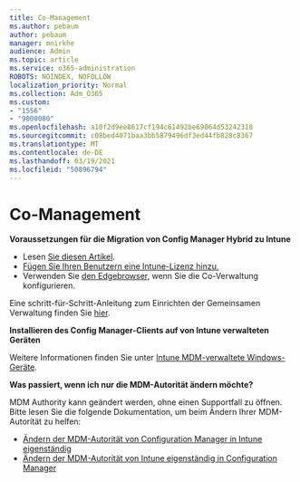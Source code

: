 ```yaml
---
title: Co-Management
ms.author: pebaum
author: pebaum
manager: mnirkhe
audience: Admin
ms.topic: article
ms.service: o365-administration
ROBOTS: NOINDEX, NOFOLLOW
localization_priority: Normal
ms.collection: Adm_O365
ms.custom:
- "1556"
- "9000080"
ms.openlocfilehash: a10f2d9ee8617cf194c61492be69064d53242318
ms.sourcegitcommit: c08bed4071baa3bb5879496df3ed44fb828c8367
ms.translationtype: MT
ms.contentlocale: de-DE
ms.lasthandoff: 03/19/2021
ms.locfileid: "50896794"
---
```

# <a name="co-management"></a>Co-Management

**Voraussetzungen für die Migration von Config Manager Hybrid zu Intune**

- Lesen [Sie diesen Artikel](https://docs.microsoft.com/mem/configmgr/mdm/understand/what-happened-to-hybrid).
- [Fügen Sie Ihren Benutzern eine Intune-Lizenz hinzu.](https://docs.microsoft.com/mem/intune/fundamentals/licenses-assign)
- Verwenden Sie [den Edgebrowser,](https://www.microsoft.com/edge) wenn Sie die Co-Verwaltung konfigurieren.

Eine schritt-für-Schritt-Anleitung zum Einrichten der Gemeinsamen Verwaltung finden Sie [hier](https://admin.microsoft.com/AdminPortal/Home?#/modernonboarding/comanagesetupguide).

**Installieren des Config Manager-Clients auf von Intune verwalteten Geräten**

Weitere Informationen finden Sie unter [Intune MDM-verwaltete Windows-Geräte](https://docs.microsoft.com/mem/configmgr/core/clients/deploy/deploy-clients-to-windows-computers#bkmk_mdm).

**Was passiert, wenn ich nur die MDM-Autorität ändern möchte?**

MDM Authority kann geändert werden, ohne einen Supportfall zu öffnen. Bitte lesen Sie die folgende Dokumentation, um beim Ändern Ihrer MDM-Autorität zu helfen:

- [Ändern der MDM-Autorität von Configuration Manager in Intune eigenständig](https://docs.microsoft.com/mem/configmgr/mdm/understand/what-happened-to-hybrid)
- [Ändern der MDM-Autorität von Intune eigenständig in Configuration Manager](https://docs.microsoft.com/mem/configmgr/mdm/understand/what-happened-to-hybrid)
